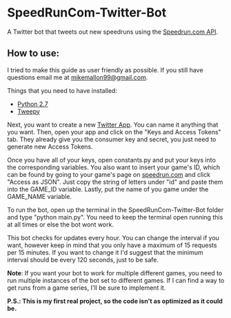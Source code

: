 # SpeedRunCom-Twitter-Bot
A Twitter bot that tweets out new speedruns using the [Speedrun.com API](https://github.com/speedruncom/api).

## How to use:
I tried to make this guide as user friendly as possible. If you still have questions email me at mikemallon99@gmail.com.

Things that you need to have installed:
* [Python 2.7](https://www.python.org/download/releases/2.7/)
* [Tweepy](https://github.com/tweepy/tweepy)

Next, you want to create a new [Twitter App](https://apps.twitter.com/). You can name it anything that you want.
Then, open your app and click on the "Keys and Access Tokens" tab. They already give you the consumer key and secret,
you just need to generate new Access Tokens.

Once you have all of your keys, open constants.py and put your keys into the corresponding variables.
You also want to insert your game's ID, which can be found by going to your game's page on [speedrun.com](http://www.speedrun.com) and click "Access as JSON".
Just copy the string of letters under "id" and paste them into the GAME_ID variable. Lastly, put the name of you game under
the GAME_NAME variable.

To run the bot, open up the terminal in the SpeedRunCom-Twitter-Bot folder and type "python main.py". You need to keep
the terminal open running this at all times or else the bot wont work.

This bot checks for updates every hour. You can change the interval if you want, however keep in mind that you only have a maximum of 15 requests per 15 minutes. If you want to change it I'd suggest that the minimum interval should be every 120 seconds, just to be safe.

**Note**: If you want your bot to work for multiple different games, you need to run multiple instances of the bot set to different games. If I can find a way to get runs from a game series, I'll be sure to implement it.

**P.S.: This is my first real project, so the code isn't as optimized as it could be.**
  
